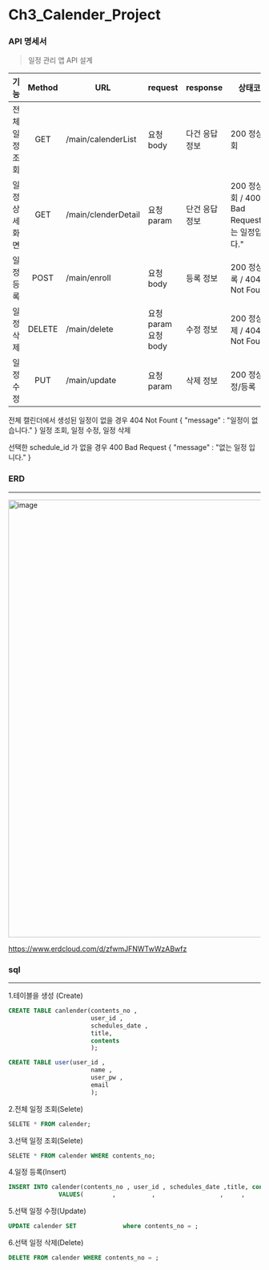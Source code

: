 # Ch3_Calender_Project

### API 명세서
> 일정 관리 앱  API 설계

| 기능 | Method | URL | request | response | 상태코드 |
|:------:|:------:|-----|------|------|------|
|전체 일정 조회|GET   |/main/calenderList |요청 body          |다건 응답 정보|200 정상조회    |
|일정 상세 화면|GET   |/main/clenderDetail|요청 param         |단건 응답 정보|200 정상조회 / 400 Bad Request("없는 일정입니다." |
|일정 등록    |POST  |/main/enroll       |요청 body          |등록 정보    |200 정상등록 / 404 Not Fount   |
|일정 삭제    |DELETE|/main/delete       |요청 param 요청 body|수정 정보    |200 정상삭제 / 404 Not Fount   |
|일정 수정    |PUT   |/main/update       |요청 param         |삭제 정보    |200 정상수정/등록|


전체 캘린더에서 생성된 일정이 없을 경우
404 Not Fount { "message" : "일정이 없습니다." }
일정 조회, 일정 수정, 일정 삭제

선택한 schedule_id 가 없을 경우
400 Bad Request { "message" : "없는 일정 입니다." }

   
###  ERD
---
<img width="872" alt="image" src="https://github.com/user-attachments/assets/6aecbf4f-df84-48a0-9fc7-9e4c69435310">

https://www.erdcloud.com/d/zfwmJFNWTwWzABwfz


   
### sql
---
1.테이블을 생성 (Create)
  ```sql
  CREATE TABLE canlender(contents_no ,
                         user_id ,
                         schedules_date ,
                         title,
                         contents
                         );
  ```
  ```sql
 CREATE TABLE user(user_id ,
                         name ,
                         user_pw ,
                         email
                         );
  ```
2.전체 일정 조회(Selete)
  ```sql
  SELETE * FROM calender;
  ```
3.선택 일정 조회(Selete)
```sql
SELETE * FROM calender WHERE contents_no;
```
4.일정 등록(Insert)
  ```sql
  INSERT INTO calender(contents_no , user_id , schedules_date ,title, contents)
                VALUES(        ,          ,                  ,     ,         );
  ```
5.선택 일정 수정(Update)
  ```sql
  UPDATE calender SET             where contents_no = ;
  ```
6.선택 일정 삭제(Delete)
  ```sql
  DELETE FROM calender WHERE contents_no = ;
  ``` 
